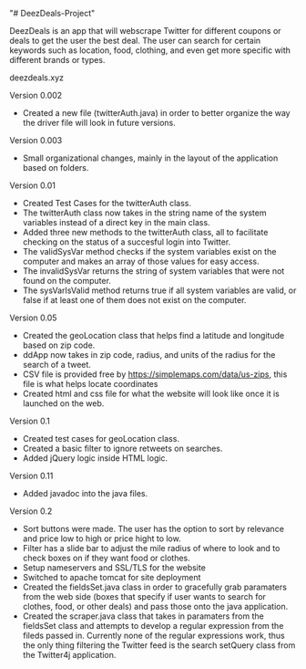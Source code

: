 "# DeezDeals-Project"

DeezDeals is an app that will webscrape Twitter for different coupons or deals to get the user the best deal. The user can search for certain keywords such as location, food, clothing, and even get more specific with different brands or types.

deezdeals.xyz

Version 0.002

- Created a new file (twitterAuth.java) in order to better organize the way the driver file will look in future versions.

Version 0.003
- Small organizational changes, mainly in the layout of the application based on folders.

Version 0.01
- Created Test Cases for the twitterAuth class.
- The twitterAuth class now takes in the string name of the system variables instead of a direct key in the main class.
- Added three new methods to the twitterAuth class, all to facilitate checking on the status of a succesful login into Twitter.
- The validSysVar method checks if the system variables exist on the computer and makes an array of those values for easy access.
- The invalidSysVar returns the string of system variables that were not found on the computer.
- The sysVarIsValid method returns true if all system variables are valid, or false if at least one of them does not exist on the computer.

Version 0.05
 - Created the geoLocation class that helps find a latitude and longitude based on zip code.
 - ddApp now takes in zip code, radius, and units of the radius for the search of a tweet.
 - CSV file is provided free by https://simplemaps.com/data/us-zips, this file is what helps locate coordinates
 - Created html and css file for what the website will look like once it is launched on the web.

Version 0.1
- Created test cases for geoLocation class.
- Created a basic filter to ignore retweets on searches.
- Added jQuery logic inside HTML logic.

Version 0.11
- Added javadoc into the java files.

Version 0.2
- Sort buttons were made. The user has the option to sort by relevance and price low to high or price hight to low.
- Filter has a slide bar to adjust the mile radius of where to look and to check boxes on if they want food or clothes.
- Setup nameservers and SSL/TLS for the website
- Switched to apache tomcat for site deployment
- Created the fieldsSet.java class in order to gracefully grab paramaters from the web side (boxes that specify if user wants to search for clothes, food, or other deals) and pass those onto the java application. 
- Created the scraper.java class that takes in paramaters from the fieldsSet class and attempts to develop a regular expression from the fileds passed in. Currently none of the regular expressions work, thus the only thing filtering the Twitter feed is the search setQuery class from the Twitter4j application.

